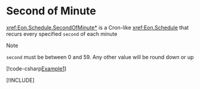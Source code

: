 ﻿# Second of Minute

<xref:Eon.Schedule.SecondOfMinute*> is a Cron-like <xref:Eon.Schedule> that
recurs every specified `second` of each minute

> [!NOTE]
> `second` must be between 0 and 59. Any other value will be round down or up

[!code-csharp[Example1](../../../Eon.Tests/Examples/SecondOfMinuteTests.cs#Example1)]

[!INCLUDE[](../../../Eon.Tests/Examples/__examples__/SecondOfMinuteTests.Case1.md)]
